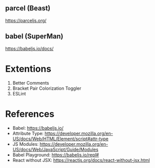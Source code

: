 
## parcel (Beast)
https://parceljs.org/

## babel (SuperMan)
https://babeljs.io/docs/

# Extentions 
1. Better Comments
2. Bracket Pair Colorization Toggler
3. ESLint


# References
- Babel: https://babeljs.io/
- Attribute Type:
https://developer.mozilla.org/en-US/docs/Web/HTML/Element/script#attr-type
- JS Modules:
https://developer.mozilla.org/en-US/docs/Web/JavaScript/Guide/Modules
- Babel Playground: https://babeljs.io/repl#
- React without JSX: https://reactjs.org/docs/react-without-jsx.html